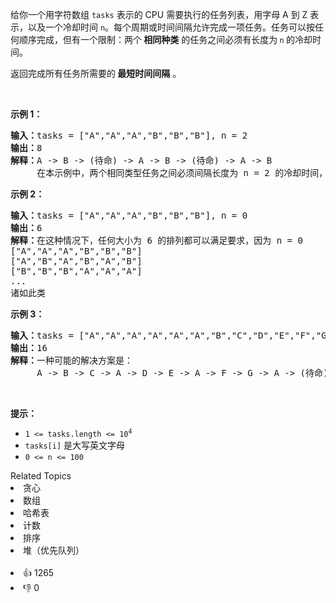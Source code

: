 <p>给你一个用字符数组&nbsp;<code>tasks</code> 表示的 CPU 需要执行的任务列表，用字母 A 到 Z 表示，以及一个冷却时间 <code>n</code>。每个周期或时间间隔允许完成一项任务。任务可以按任何顺序完成，但有一个限制：两个<strong> 相同种类</strong> 的任务之间必须有长度为<strong>&nbsp;</strong><code>n</code><strong> </strong>的冷却时间。</p>

<p>返回完成所有任务所需要的<strong> 最短时间间隔</strong>&nbsp;。</p>

<p>&nbsp;</p>

<p><strong>示例 1：</strong></p>

<pre>
<strong>输入：</strong>tasks = ["A","A","A","B","B","B"], n = 2
<strong>输出：</strong>8
<strong>解释：</strong>A -&gt; B -&gt; (待命) -&gt; A -&gt; B -&gt; (待命) -&gt; A -&gt; B
     在本示例中，两个相同类型任务之间必须间隔长度为 n = 2 的冷却时间，而执行一个任务只需要一个单位时间，所以中间出现了（待命）状态。 </pre>

<p><strong>示例 2：</strong></p>

<pre>
<strong>输入：</strong>tasks = ["A","A","A","B","B","B"], n = 0
<strong>输出：</strong>6
<strong>解释：</strong>在这种情况下，任何大小为 6 的排列都可以满足要求，因为 n = 0
["A","A","A","B","B","B"]
["A","B","A","B","A","B"]
["B","B","B","A","A","A"]
...
诸如此类
</pre>

<p><strong>示例 3：</strong></p>

<pre>
<strong>输入：</strong>tasks = ["A","A","A","A","A","A","B","C","D","E","F","G"], n = 2
<strong>输出：</strong>16
<strong>解释：</strong>一种可能的解决方案是：
     A -&gt; B -&gt; C -&gt; A -&gt; D -&gt; E -&gt; A -&gt; F -&gt; G -&gt; A -&gt; (待命) -&gt; (待命) -&gt; A -&gt; (待命) -&gt; (待命) -&gt; A
</pre>

<p>&nbsp;</p>

<p><strong>提示：</strong></p>

<ul> 
 <li><code>1 &lt;= tasks.length &lt;= 10<sup>4</sup></code></li> 
 <li><code>tasks[i]</code> 是大写英文字母</li> 
 <li><code>0 &lt;= n &lt;= 100</code></li> 
</ul>

<div><div>Related Topics</div><div><li>贪心</li><li>数组</li><li>哈希表</li><li>计数</li><li>排序</li><li>堆（优先队列）</li></div></div><br><div><li>👍 1265</li><li>👎 0</li></div>